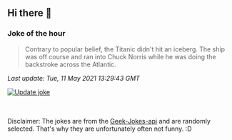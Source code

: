 ## Hi there 👋

### Joke of the hour
<!-- joke -->
>Contrary to popular belief, the Titanic didn't hit an iceberg. The ship was off course and ran into Chuck Norris while he was doing the backstroke across the Atlantic.
<!-- /joke -->

*Last update: Tue, 11 May 2021 13:29:43 GMT*

[![Update joke](https://github.com/nclskfm/nclskfm/actions/workflows/joke.yml/badge.svg)](https://github.com/nclskfm/nclskfm/actions/workflows/joke.yml)

<br><br>
Disclaimer: The jokes are from the [Geek-Jokes-api](https://github.com/sameerkumar18/geek-joke-api) and are randomly selected. That's why they are unfortunately often not funny. :D
